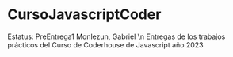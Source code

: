 # CursoJavascriptCoder
Estatus: PreEntrega1 Monlezun, Gabriel \n
Entregas de los trabajos prácticos del Curso de Coderhouse de Javascript año 2023
